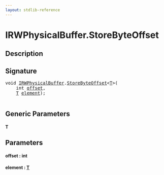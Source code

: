 ```yaml
---
layout: stdlib-reference
---
```


# IRWPhysicalBuffer\.StoreByteOffset

## Description





## Signature 

<pre>
<span class="code_keyword">void</span> <a href="../index.html" class="code_type">IRWPhysicalBuffer</a>.<a href=".html">StoreByteOffset</a>&lt;<a href=".html#typeparam-T" class="code_type">T</a>&gt;(
    <span class="code_keyword">int</span> <a href=".html#decl-offset" class="code_param">offset</a>,
    <a href=".html#typeparam-T" class="code_type">T</a> <a href=".html#decl-element" class="code_param">element</a>);

</pre>

## Generic Parameters

####  <a id="typeparam-T"></a>T

## Parameters

####  <a id="decl-offset"></a>offset  : int
####  <a id="decl-element"></a>element  : [T](.html#typeparam-T)

